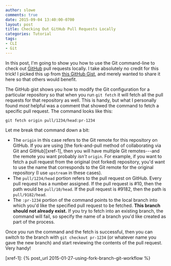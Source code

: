 ```yaml
---
author: slowe
comments: true
date: 2015-09-04 13:40:00-0700
layout: post
title: Checking Out GitHub Pull Requests Locally
categories: Tutorial
tags:
- CLI
- Git
---
```


In this post, I'm going to show you how to use the Git command-line to check out [GitHub][link-2] pull requests locally. I take absolutely no credit for this trick! I picked this up from [this GitHub Gist][link-1], and merely wanted to share it here so that others would benefit.

The GitHub gist shows you how to modify the Git configuration for a particular repository so that when you run `git fetch` it will fetch all the pull requests for that repository as well. This is handy, but what I personally found _most_ helpful was a comment that showed the command to fetch a specific pull request. The command looks like this:

    git fetch origin pull/1234/head:pr-1234

Let me break that command down a bit:

- The `origin` in this case refers to the Git remote for this repository on GitHub. If you are using [the fork-and-pull method of collaborating via Git and GitHub][xref-1], then you will have multiple Git remotes---and the remote you want probably _isn't_ `origin`. For example, if you want to fetch a pull request from the original (not forked) repository, you'd want to use the name that corresponds to the Git remote for the original repository (I use `upstream` in these cases).
- The `pull/1234/head` portion refers to the pull request on GitHub. Every pull request has a number assigned. If the pull request is #10, then the path would be `pull/10/head`. If the pull request is #9182, then the path is `pull/9182/head`.
- The `:pr-1234` portion of the command points to the local branch into which you'd like the specified pull request to be fetched. **This branch should not already exist.** If you try to fetch into an existing branch, the command will fail, so specify the name of a branch you'd like created as part of the process.

Once you run the command and the fetch is successful, then you can switch to the branch with `git checkout pr-1234` (or whatever name you gave the new branch) and start reviewing the contents of the pull request. Very handy!

[link-1]: https://gist.github.com/piscisaureus/3342247
[link-2]: https://www.github.com/
[xref-1]: {% post_url 2015-01-27-using-fork-branch-git-workflow %}
